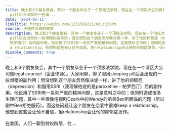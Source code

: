 ```yaml
---
title: 晚上和3个朋友聚会，其中一个朋友毕业于一个顶级法学院，现在在一个湾区大公司做legal counsel（企业律师）。大家闲聊，聊了服用sleeping
  pill后会出现的一些滑...
date: '2024-05-11'
linkTitle: https://weibo.com/1251560221/OdLY156Pm
source: 子陵在听歌的微博
description: 晚上和3个朋友聚会，其中一个朋友毕业于一个顶级法学院，现在在一个湾区大公司做legal counsel（企业律师）。大家闲聊，聊了服用sleeping
  pill后会出现的一些滑稽的副作用；但没想到这个朋友忽然像决堤一样，讲了他的抑郁症（depression）和服用SSRI（我理解他说的是paroxetine -
  帕罗西汀）后的副作用。他说用了SSRI有一系列严重的精神问题，这是意料之中的；但同时造成很多生理问题，其中一些很像电视剧Ozark中的Wendy的弟弟Ben所面临的问题（所以剧中Ben拒绝服药）。而这些问题让这个朋友在恋爱中很难keep
  a relationship。他想到这些会让他不自信，但relationship会让他的抑郁症发作。<br><br>在美国，人们一聊到特权阶层，往 ...
disable_comments: true
---
```

晚上和3个朋友聚会，其中一个朋友毕业于一个顶级法学院，现在在一个湾区大公司做legal counsel（企业律师）。大家闲聊，聊了服用sleeping pill后会出现的一些滑稽的副作用；但没想到这个朋友忽然像决堤一样，讲了他的抑郁症（depression）和服用SSRI（我理解他说的是paroxetine - 帕罗西汀）后的副作用。他说用了SSRI有一系列严重的精神问题，这是意料之中的；但同时造成很多生理问题，其中一些很像电视剧Ozark中的Wendy的弟弟Ben所面临的问题（所以剧中Ben拒绝服药）。而这些问题让这个朋友在恋爱中很难keep a relationship。他想到这些会让他不自信，但relationship会让他的抑郁症发作。<br><br>在美国，人们一聊到特权阶层，往 ...